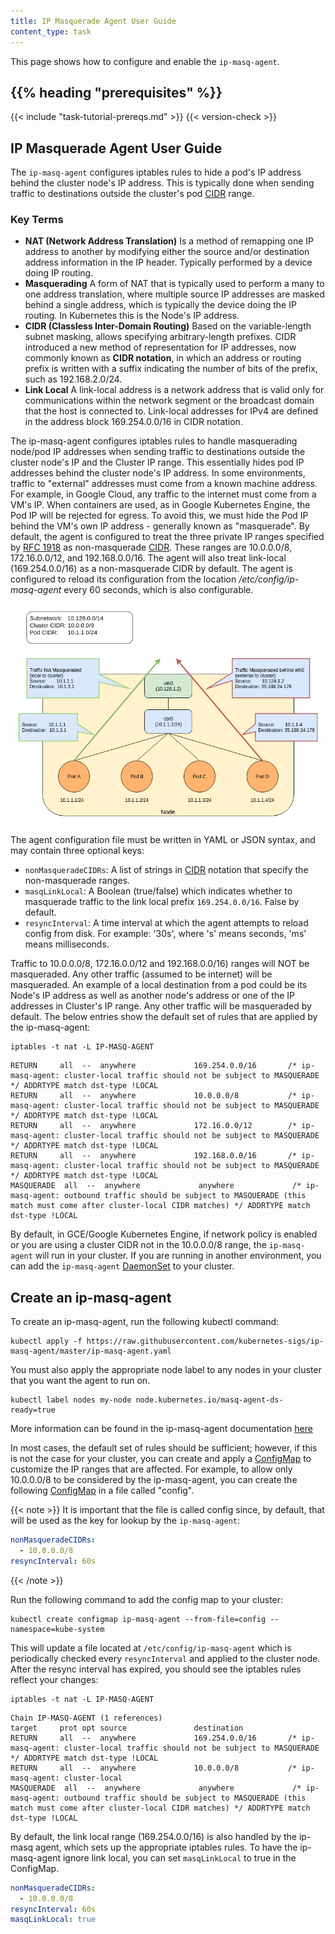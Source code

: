 ```yaml
---
title: IP Masquerade Agent User Guide
content_type: task
---
```


<!-- overview -->
This page shows how to configure and enable the `ip-masq-agent`.

## {{% heading "prerequisites" %}}

{{< include "task-tutorial-prereqs.md" >}} {{< version-check >}}

<!-- discussion -->
## IP Masquerade Agent User Guide

The `ip-masq-agent` configures iptables rules to hide a pod's IP address behind the cluster node's IP address. This is typically done when sending traffic to destinations outside the cluster's pod [CIDR](https://en.wikipedia.org/wiki/Classless_Inter-Domain_Routing) range.

### **Key Terms**

* **NAT (Network Address Translation)**
  Is a method of remapping one IP address to another by modifying either the source and/or destination address information in the IP header.  Typically performed by a device doing IP routing.
* **Masquerading**
  A form of NAT that is typically used to perform a many to one address translation, where multiple source IP addresses are masked behind a single address, which is typically the device doing the IP routing. In Kubernetes this is the Node's IP address.
* **CIDR (Classless Inter-Domain Routing)**
  Based on the variable-length subnet masking, allows specifying arbitrary-length prefixes. CIDR introduced a new method of representation for IP addresses, now commonly known as **CIDR notation**, in which an address or routing prefix is written with a suffix indicating the number of bits of the prefix, such as 192.168.2.0/24.
* **Link Local**
  A link-local address is a network address that is valid only for communications within the network segment or the broadcast domain that the host is connected to. Link-local addresses for IPv4 are defined in the address block 169.254.0.0/16 in CIDR notation.

The ip-masq-agent configures iptables rules to handle masquerading node/pod IP addresses when sending traffic to destinations outside the cluster node's IP and the Cluster IP range.  This essentially hides pod IP addresses behind the cluster node's IP address.  In some environments, traffic to "external" addresses must come from a known machine address. For example, in Google Cloud, any traffic to the internet must come from a VM's IP.  When containers are used, as in Google Kubernetes Engine, the Pod IP will be rejected for egress. To avoid this, we must hide the Pod IP behind the VM's own IP address - generally known as "masquerade". By default, the agent is configured to treat the three private IP ranges specified by [RFC 1918](https://tools.ietf.org/html/rfc1918) as non-masquerade [CIDR](https://en.wikipedia.org/wiki/Classless_Inter-Domain_Routing).  These ranges are 10.0.0.0/8, 172.16.0.0/12, and 192.168.0.0/16. The agent will also treat link-local (169.254.0.0/16) as a non-masquerade CIDR by default.  The agent is configured to reload its configuration from the location */etc/config/ip-masq-agent* every 60 seconds, which is also configurable.

![masq/non-masq example](/docs/kubernetes/images/ip-masq.png)

The agent configuration file must be written in YAML or JSON syntax, and may contain three optional keys:

* `nonMasqueradeCIDRs`: A list of strings in
  [CIDR](https://en.wikipedia.org/wiki/Classless_Inter-Domain_Routing) notation that specify the non-masquerade ranges.
* `masqLinkLocal`: A Boolean (true/false) which indicates whether to masquerade traffic to the
  link local prefix `169.254.0.0/16`. False by default.
* `resyncInterval`: A time interval at which the agent attempts to reload config from disk.
  For example: '30s', where 's' means seconds, 'ms' means milliseconds.

Traffic to 10.0.0.0/8, 172.16.0.0/12 and 192.168.0.0/16) ranges will NOT be masqueraded. Any other traffic (assumed to be internet) will be masqueraded.  An example of a local destination from a pod could be its Node's IP address as well as another node's address or one of the IP addresses in Cluster's IP range.   Any other traffic will be masqueraded by default.  The below entries show the default set of rules that are applied by the ip-masq-agent:

```shell
iptables -t nat -L IP-MASQ-AGENT
```

```none
RETURN     all  --  anywhere             169.254.0.0/16       /* ip-masq-agent: cluster-local traffic should not be subject to MASQUERADE */ ADDRTYPE match dst-type !LOCAL
RETURN     all  --  anywhere             10.0.0.0/8           /* ip-masq-agent: cluster-local traffic should not be subject to MASQUERADE */ ADDRTYPE match dst-type !LOCAL
RETURN     all  --  anywhere             172.16.0.0/12        /* ip-masq-agent: cluster-local traffic should not be subject to MASQUERADE */ ADDRTYPE match dst-type !LOCAL
RETURN     all  --  anywhere             192.168.0.0/16       /* ip-masq-agent: cluster-local traffic should not be subject to MASQUERADE */ ADDRTYPE match dst-type !LOCAL
MASQUERADE  all  --  anywhere             anywhere             /* ip-masq-agent: outbound traffic should be subject to MASQUERADE (this match must come after cluster-local CIDR matches) */ ADDRTYPE match dst-type !LOCAL

```

By default, in GCE/Google Kubernetes Engine, if network policy is enabled or
you are using a cluster CIDR not in the 10.0.0.0/8 range, the `ip-masq-agent`
will run in your cluster. If you are running in another environment,
you can add the `ip-masq-agent` [DaemonSet](/docs/kubernetes/en/concepts/workloads/controllers/daemonset/)
to your cluster.

<!-- steps -->

## Create an ip-masq-agent
To create an ip-masq-agent, run the following kubectl command:

```shell
kubectl apply -f https://raw.githubusercontent.com/kubernetes-sigs/ip-masq-agent/master/ip-masq-agent.yaml
```

You must also apply the appropriate node label to any nodes in your cluster that you want the agent to run on.

```shell
kubectl label nodes my-node node.kubernetes.io/masq-agent-ds-ready=true
```

More information can be found in the ip-masq-agent documentation [here](https://github.com/kubernetes-sigs/ip-masq-agent)

In most cases, the default set of rules should be sufficient; however, if this is not the case for your cluster, you can create and apply a [ConfigMap](/docs/kubernetes/en/tasks/configure-pod-container/configure-pod-configmap/) to customize the IP ranges that are affected.  For example, to allow only 10.0.0.0/8 to be considered by the ip-masq-agent, you can create the following [ConfigMap](/docs/kubernetes/en/tasks/configure-pod-container/configure-pod-configmap/) in a file called "config".

{{< note >}}
It is important that the file is called config since, by default, that will be used as the key for lookup by the `ip-masq-agent`:

```yaml
nonMasqueradeCIDRs:
  - 10.0.0.0/8
resyncInterval: 60s
```
{{< /note >}}

Run the following command to add the config map to your cluster:

```shell
kubectl create configmap ip-masq-agent --from-file=config --namespace=kube-system
```

This will update a file located at `/etc/config/ip-masq-agent` which is periodically checked every `resyncInterval` and applied to the cluster node.
After the resync interval has expired, you should see the iptables rules reflect your changes:

```shell
iptables -t nat -L IP-MASQ-AGENT
```

```none
Chain IP-MASQ-AGENT (1 references)
target     prot opt source               destination
RETURN     all  --  anywhere             169.254.0.0/16       /* ip-masq-agent: cluster-local traffic should not be subject to MASQUERADE */ ADDRTYPE match dst-type !LOCAL
RETURN     all  --  anywhere             10.0.0.0/8           /* ip-masq-agent: cluster-local
MASQUERADE  all  --  anywhere             anywhere             /* ip-masq-agent: outbound traffic should be subject to MASQUERADE (this match must come after cluster-local CIDR matches) */ ADDRTYPE match dst-type !LOCAL
```

By default, the link local range (169.254.0.0/16) is also handled by the ip-masq agent, which sets up the appropriate iptables rules.  To have the ip-masq-agent ignore link local, you can set `masqLinkLocal` to true in the ConfigMap.

```yaml
nonMasqueradeCIDRs:
  - 10.0.0.0/8
resyncInterval: 60s
masqLinkLocal: true
```

